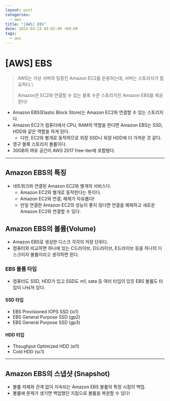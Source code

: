 ```yaml
---
layout: post
categories:
  - aws
title: "[AWS] EBS"
date: 2024-04-24 04:02:00 +09:00
tags:
  - aws
---
```

# [AWS] EBS

>AWS는 가상 서버의 일종인 Amazon EC2를 운용하는데, 서버는 스토리지가 필요하다.\
>
>Amazon은 EC2와 연결할 수 있는 블록 수준 스토리지인 Amazon EBS를 제공한다!

- Amazon EBS(Elastic Block Store)는 Amazon EC2와 연결할 수 있는 스토리지다.
- Amazon EC2가 컴퓨터에서 CPU, RAM의 역할을 한다면 Amazon EBS는 SSD, HDD와 같은 역할을 하게 된다.
	- 다만, EC2와 별개로 동작하므로 외장 SSD나 외장 HDD에 더 가까운 것 같다.
- 영구 블록 스토리지 볼륨이다.
- 30GB의 여유 공간이 AWS 2017 free-tier에 포함됐다.

---

## Amazon EBS의 특징
- 네트워크와 연결된 Amazon EC2와 별개의 서비스다.
	- Amazon EC2와 별개로 동작한다는 뜻이다.
	- Amazon EC2와 연결, 해제가 자유롭다!
	- 만일 연결한 Amazon EC2의 성능이 좋지 않다면 연결을 해제하고 새로운 Amazon EC2와 연결할 수 있다.

## Amazon EBS의 볼륨(Volume)
- Amazon EBS로 생성한 디스크 각각의 저장 단위다.
- 컴퓨터와 비교하면 하나에 있는 C드라이브, D드라이브, E드라이브 등을 하나의 디스크이자 볼륨이라고 생각하면 된다.

### EBS 볼륨 타입
- 컴퓨터도 SSD, HDD가 있고 SSD도 m1, sata 등 여러 타입이 있듯 EBS 볼륨도 타입이 나눠져 있다.

#### SSD 타입
- EBS Provisioned IOPS SSD (io1)
- EBS General Purpose SSD (gp2)
- EBS General Purpose SSD (gp3)

#### HDD 타입
- Thoughput Optimized HDD (st1)
- Cold HDD (sc1)

---

## Amazon EBS의 스냅샷 (Snapshot)
- 볼륨 자체와 관계 없이 지속되는 Amazon EBS 볼륨의 특정 시점의 백업.
- 볼륨에 문제가 생기면 백업했던 지점으로 볼륨을 복원할 수 있다!
